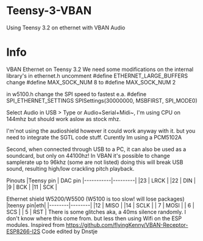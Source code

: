 # Teensy-3-VBAN
Using Teensy 3.2 on ethernet with VBAN Audio

# Info

VBAN Ethernet on Teensy 3.2
We need some modifications on the internal library's
in ethernet.h
uncomment #define ETHERNET_LARGE_BUFFERS 
change #define MAX_SOCK_NUM 8 to #define MAX_SOCK_NUM 2 
 
in w5100.h
change the SPI speed to fastest 
e.a. #define SPI_ETHERNET_SETTINGS SPISettings(30000000, MSBFIRST, SPI_MODE0)

Select Audio in USB > Type or Audio+Serial+Midi~, I'm using CPU on 144mhz but should work aslow as stock mhz.

I'm'not using the audioshield however it could work anyway with it. but you need to integrate the SGTL code stuff.
Curently Im using a PCM5102A

Second, when connected through USB to a PC, it can also be used as a soundcard, but only on 44100hz! 
In VBAN it's possible to change samplerate up to 96khz (some are not listed) doing this will break USB sound, resulting high/low crackling pitch playback.


Pinouts
|Teensy pin | DAC pin
|-----------|---------|
|23 | LRCK |
|22 | DIN |
|9  | BCK |
|11 | SCK |

Ethernet shield W5200/W5500 (W5100 is too slow! will lose packages)
|teensy pin|eth|
|--------|--------|
|12 | MISO |
|14 | SCLK |
| 7 | MOSI |
| 6 | SCS |
| 5 | RST |
 There is some glitches aka, a 40ms silence randomly. I don't know where this come from. but less then using Wifi on the ESP modules.
 Inspired from https://github.com/flyingKenny/VBAN-Receptor-ESP8266-I2S
 Code edited by Dnstje
